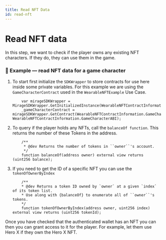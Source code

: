 ```yaml
---
title: Read NFT Data
id: read-nft
---
```


# Read NFT data

In this step, we want to check if the player owns any existing NFT characters. If they do, they can use them in the game. 

### 👀 Example — read NFT data for a game character

1. To start first initialize the `SDKWrapper` to store contracts for use here inside some private variables. For this example we are using the ```GameCharacterContract``` used in the ```WearableNFTExample``` Use Case.

    ```
        var mirageSDKWrapper = MirageSDKWrapper.GetInitializedInstance(WearableNFTContractInformation.ProviderURL);
        _gameCharacterContract = mirageSDKWrapper.GetContract(WearableNFTContractInformation.GameCharacterContractAddress, WearableNFTContractInformation.GameCharacterABI);
    ```

2. To query if the player holds any NFTs, call the ```balanceOf function```. This returns the number of these Tokens in the address.

    ```
        /**
         * @dev Returns the number of tokens in ``owner``'s account.
         */
        function balanceOf(address owner) external view returns (uint256 balance);

    ```

3. If you need to get the ID of a specific NFT you can use the ```tokenOfOwnerByIndex```

    ```solidity
        /**
        * @dev Returns a token ID owned by `owner` at a given `index` of its token list.
        * Use along with {balanceOf} to enumerate all of ``owner``'s tokens.
        */
        function tokenOfOwnerByIndex(address owner, uint256 index) external view returns (uint256 tokenId);

    ```

Once you have checked that the authenticated wallet has an NFT you can then you can grant access to it for the player. For example, let them use Hero X if they own the Hero X NFT.